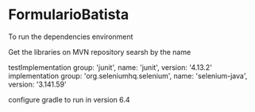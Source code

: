 # FormularioBatista

To run the dependencies environment

Get the libraries on MVN repository searsh by the name

testImplementation group: 'junit', name: 'junit', version: '4.13.2'
implementation group: 'org.seleniumhq.selenium', name: 'selenium-java', version: '3.141.59'

configure gradle to run in version 6.4




